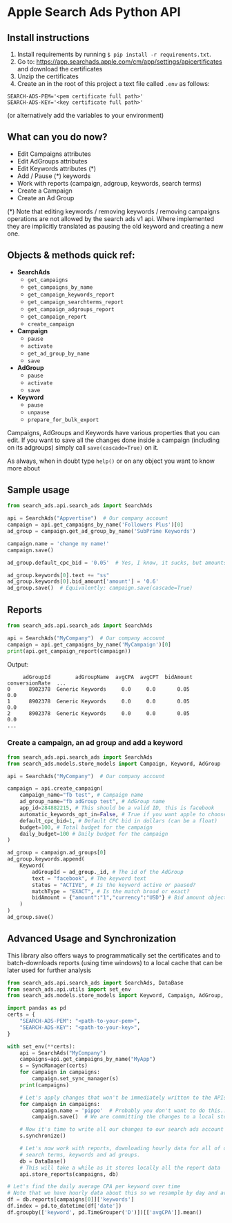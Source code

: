 # Apple Search Ads Python API
## Install instructions

1) Install requirements by running `$ pip install -r requirements.txt`.
2) Go to: https://app.searchads.apple.com/cm/app/settings/apicertificates and download the certificates
3) Unzip the certificates
4) Create an in the root of this project a text file called `.env` as follows:
```
SEARCH-ADS-PEM='<pem certificate full path>'
SEARCH-ADS-KEY='<key certificate full path>'
```
(or alternatively add the variables to your environment)

## What can you do now?

* Edit Campaigns attributes
* Edit AdGroups attributes
* Edit Keywords attributes (*) 
* Add / Pause (*) keywords
* Work with reports (campaign, adgroup, keywords, search terms)
* Create a Campaign
* Create an Ad Group

(*) Note that editing keywords / removing keywords / removing campaigns operations are not allowed by the search ads v1 api. Where implemented they are implicitly translated as pausing the old keyword and creating a new one.

## Objects & methods quick ref:
* **SearchAds**
  * `get_campaigns`
  * `get_campaigns_by_name`
  * `get_campaign_keywords_report`
  * `get_campaign_searchterms_report`
  * `get_campaign_adgroups_report`
  * `get_campaign_report`
  * `create_campaign`
* **Campaign**
  * `pause`
  * `activate`
  * `get_ad_group_by_name`
  * `save`
* **AdGroup**
  * `pause`
  * `activate`
  * `save`
* **Keyword**
  * `pause`
  * `unpause`
  * `prepare_for_bulk_export`

Campaigns, AdGroups and Keywords have various properties that you can edit.
If you want to save all the changes done inside a campaign (including on its adgroups) simply call `save(cascade=True)` on it.

As always, when in doubt type `help()` or on any object you want to know more about

## Sample usage
```python
from search_ads.api.search_ads import SearchAds

api = SearchAds("Appvertise")  # Our company account
campaign = api.get_campaigns_by_name('Followers Plus')[0]
ad_group = campaign.get_ad_group_by_name('SubPrime Keywords')

campaign.name = 'change my name!'
campaign.save()

ad_group.default_cpc_bid = '0.05'  # Yes, I know, it sucks, but amounts are strings.

ad_group.keywords[0].text += "ss"
ad_group.keywords[0].bid_amount['amount'] = '0.6'
ad_group.save()  # Equivalently: campaign.save(cascade=True)
```

## Reports
```python
from search_ads.api.search_ads import SearchAds

api = SearchAds("MyCompany")  # Our company account
campaign = api.get_campaigns_by_name('MyCampaign')[0]
print(api.get_campaign_report(campaign))
```

Output:
```
     adGroupId        adGroupName  avgCPA  avgCPT  bidAmount  conversionRate  ...
0      8902378  Generic Keywords     0.0     0.0       0.05             0.0
1      8902378  Generic Keywords     0.0     0.0       0.05             0.0
2      8902378  Generic Keywords     0.0     0.0       0.05             0.0
...
```

### Create a campaign, an ad group and add a keyword
```python
from search_ads.api.search_ads import SearchAds
from search_ads.models.store_models import Campaign, Keyword, AdGroup

api = SearchAds("MyCompany")  # Our company account

campaign = api.create_campaign(
    campaign_name="fb test", # Campaign name
    ad_group_name="fb adGroup test", # AdGroup name
    app_id=284882215, # This should be a valid ID, this is facebook
    automatic_keywords_opt_in=False, # True if you want apple to choose keywords for you
    default_cpc_bid=1, # Default CPC bid in dollars (can be a float)
    budget=100, # Total budget for the campaign
    daily_budget=100 # Daily budget for the campaign
)

ad_group = campaign.ad_groups[0]
ad_group.keywords.append(
    Keyword(
        adGroupId = ad_group._id, # The id of the AdGroup
        text = "facebook", # The keyword text
        status = "ACTIVE", # Is the keyword active or paused?
        matchType = "EXACT", # Is the match broad or exact?
        bidAmount = {"amount":"1","currency":"USD"} # Bid amount object
    )
)
ad_group.save()
```

## Advanced Usage and Synchronization
This library also offers ways to programmatically set the certificates and to
batch-downloads reports (using time windows) to a local cache that can be later
used for further analysis


```python
from search_ads.api.search_ads import SearchAds, DataBase
from search_ads.api.utils import set_env
from search_ads.models.store_models import Keyword, Campaign, AdGroup, SyncManager

import pandas as pd
certs = {
    "SEARCH-ADS-PEM": "<path-to-your-pem>",
    "SEARCH-ADS-KEY": "<path-to-your-key>",
}

with set_env(**certs):
    api = SearchAds("MyCompany")
    campaigns=api.get_campaigns_by_name("MyApp")
    s = SyncManager(certs)
    for campaign in campaigns:
        campaign.set_sync_manager(s)
    print(campaigns)

    # Let's apply changes that won't be immediately written to the APIs
    for campaign in campaigns:
        campaign.name = 'pippo'  # Probably you don't want to do this..
        campaign.save()  # We are committing the changes to a local storage

    # Now it's time to write all our changes to our search ads account
    s.synchronize()

    # Let's now work with reports, downloading hourly data for all of our campaigns,
    # search terms, keywords and ad groups.
    db = DataBase()
    # This will take a while as it stores locally all the report data
    api.store_reports(campaigns, db)

# Let's find the daily average CPA per keyword over time
# Note that we have hourly data about this so we resample by day and average
df = db.reports[campaigns[0]]['keywords']
df.index = pd.to_datetime(df['date'])
df.groupby(['keyword', pd.TimeGrouper('D')])[['avgCPA']].mean()
```
